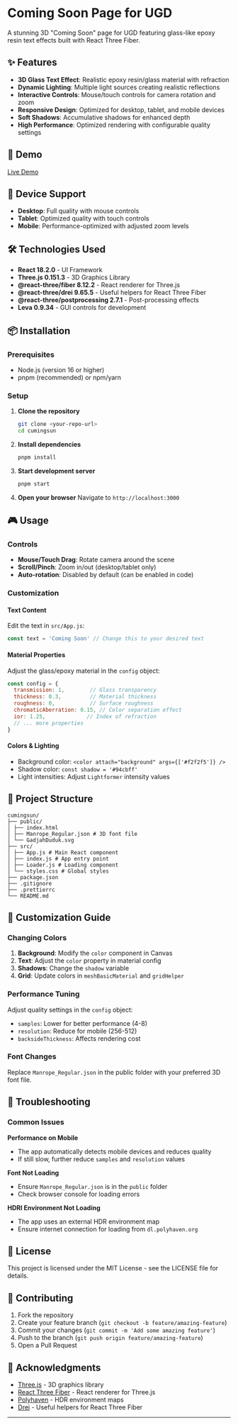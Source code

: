 # Coming Soon Page for UGD

A stunning 3D "Coming Soon" page for UGD featuring glass-like epoxy resin text effects built with React Three Fiber.

## ✨ Features

- **3D Glass Text Effect**: Realistic epoxy resin/glass material with refraction
- **Dynamic Lighting**: Multiple light sources creating realistic reflections
- **Interactive Controls**: Mouse/touch controls for camera rotation and zoom
- **Responsive Design**: Optimized for desktop, tablet, and mobile devices
- **Soft Shadows**: Accumulative shadows for enhanced depth
- **High Performance**: Optimized rendering with configurable quality settings

## 🚀 Demo

[Live Demo]()

## 📱 Device Support

- **Desktop**: Full quality with mouse controls
- **Tablet**: Optimized quality with touch controls
- **Mobile**: Performance-optimized with adjusted zoom levels

## 🛠️ Technologies Used

- **React 18.2.0** - UI Framework
- **Three.js 0.151.3** - 3D Graphics Library
- **@react-three/fiber 8.12.2** - React renderer for Three.js
- **@react-three/drei 9.65.5** - Useful helpers for React Three Fiber
- **@react-three/postprocessing 2.7.1** - Post-processing effects
- **Leva 0.9.34** - GUI controls for development

## 📦 Installation

### Prerequisites
- Node.js (version 16 or higher)
- pnpm (recommended) or npm/yarn

### Setup

1. **Clone the repository**
   ```bash
   git clone <your-repo-url>
   cd cumingsun
   ```

2. **Install dependencies**
   ```bash
   pnpm install
   ```

3. **Start development server**
   ```bash
   pnpm start
   ```

4. **Open your browser**
   Navigate to `http://localhost:3000`

## 🎮 Usage

### Controls
- **Mouse/Touch Drag**: Rotate camera around the scene
- **Scroll/Pinch**: Zoom in/out (desktop/tablet only)
- **Auto-rotation**: Disabled by default (can be enabled in code)

### Customization

#### Text Content
Edit the text in `src/App.js`:
```javascript
const text = 'Coming Soon' // Change this to your desired text
```

#### Material Properties
Adjust the glass/epoxy material in the `config` object:
```javascript
const config = {
  transmission: 1,        // Glass transparency
  thickness: 0.3,         // Material thickness
  roughness: 0,           // Surface roughness
  chromaticAberration: 0.15, // Color separation effect
  ior: 1.25,             // Index of refraction
  // ... more properties
}
```

#### Colors & Lighting
- Background color: `<color attach="background" args={['#f2f2f5']} />`
- Shadow color: `const shadow = '#94cbff'`
- Light intensities: Adjust `Lightformer` intensity values

## 📁 Project Structure 
```
cumingsun/
├── public/
│ ├── index.html
│ ├── Manrope_Regular.json # 3D font file
│ └── GadjahDuduk.svg
├── src/
│ ├── App.js # Main React component
│ ├── index.js # App entry point
│ ├── Loader.js # Loading component
│ └── styles.css # Global styles
├── package.json
├── .gitignore
├── .prettierrc
└── README.md
```


## 🎨 Customization Guide

### Changing Colors
1. **Background**: Modify the `color` component in Canvas
2. **Text**: Adjust the `color` property in material config
3. **Shadows**: Change the `shadow` variable
4. **Grid**: Update colors in `meshBasicMaterial` and `gridHelper`

### Performance Tuning
Adjust quality settings in the `config` object:
- `samples`: Lower for better performance (4-8)
- `resolution`: Reduce for mobile (256-512)
- `backsideThickness`: Affects rendering cost

### Font Changes
Replace `Manrope_Regular.json` in the public folder with your preferred 3D font file.

## 🐛 Troubleshooting

### Common Issues

**Performance on Mobile**
- The app automatically detects mobile devices and reduces quality
- If still slow, further reduce `samples` and `resolution` values

**Font Not Loading**
- Ensure `Manrope_Regular.json` is in the `public` folder
- Check browser console for loading errors

**HDRI Environment Not Loading**
- The app uses an external HDR environment map
- Ensure internet connection for loading from `dl.polyhaven.org`

## 📄 License

This project is licensed under the MIT License - see the LICENSE file for details.

## 🤝 Contributing

1. Fork the repository
2. Create your feature branch (`git checkout -b feature/amazing-feature`)
3. Commit your changes (`git commit -m 'Add some amazing feature'`)
4. Push to the branch (`git push origin feature/amazing-feature`)
5. Open a Pull Request

## 🙏 Acknowledgments

- [Three.js](https://threejs.org/) - 3D graphics library
- [React Three Fiber](https://docs.pmnd.rs/react-three-fiber) - React renderer for Three.js
- [Polyhaven](https://polyhaven.org/) - HDR environment maps
- [Drei](https://github.com/pmndrs/drei) - Useful helpers for React Three Fiber

---